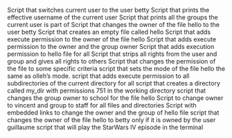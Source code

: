 Script that switches current user to the user betty
Script that prints the effective username of the current user
Script that prints all the groups the current user is part of
Script that changes the owner of the file hello to the user betty
Script that creates an empty file called hello
Script that adds execute permission to the owner of the file hello
Script that adds execute permission to the owner and the group owner
Script that adds execution permission to hello file for all
Script that strips all rights from the user and group and gives all rights to others
Script that changes the permission of the file to some specific criteria
script that sets the mode of the file hello the same as olleh’s mode.
script that adds execute permission to all subdirectories of the current directory for all
script that creates a directory called my_dir with permissions 751 in the working directory
script that changes the group owner to school for the file hello
Script to change owner to vincent and group to staff for all files and directories
Script with embedded links to change the owner and the group of hello file
script that changes the owner of the file hello to betty only if it is owned by the user guillaume
script that will play the StarWars IV episode in the terminal

